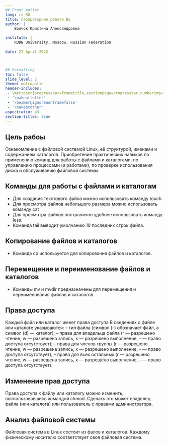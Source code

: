 ```yaml
---
## Front matter
lang: ru-RU
title: Лабораторная работа №5
author: |
	Волчок Кристина Александровна 

institute: |
	RUDN University, Moscow, Russian Federation
	
date: 27 April 2022



## Formatting
toc: false
slide_level: 2
theme: metropolis
header-includes: 
 - \metroset{progressbar=frametitle,sectionpage=progressbar,numbering=fraction}
 - '\makeatletter'
 - '\beamer@ignorenonframefalse'
 - '\makeatother'
aspectratio: 43
section-titles: true
---
```



## Цель рабоы 
Ознакомление с файловой системой Linux, её структурой, именами и содержанием
каталогов. Приобретение практических навыков по применению команд для работы
с файлами и каталогами, по управлению процессами (и работами), по проверке использования диска и обслуживанию файловой системы.


## Команды для работы с файлами и каталогам

 - Для создания текстового файла можно использовать команду touch.
 - Для просмотра файлов небольшого размера можно использовать команду cat
 - Для просмотра файлов постранично удобнее использовать команду less.
 - Команда tail выводит умолчанию 10 последних строк файла.

## Копирование файлов и каталогов
 - Команда cp используется для копирования файлов и каталогов.
 
## Перемещение и переименование файлов и каталогов
 - Команды mv и mvdir предназначены для перемещения и переименования файлов
и каталогов
 
##  Права доступа

Каждый файл или каталог имеет права доступа
В сведениях о файле или каталоге указываются:
– тип файла (символ (-) обозначает файл, а символ (d) — каталог);
– права для владельца файла (r — разрешено чтение, w — разрешена запись, x — разрешено выполнение, - — право доступа отсутствует);
– права для членов группы (r — разрешено чтение, w — разрешена запись, x — разрешено
выполнение, - — право доступа отсутствует);
– права для всех остальных (r — разрешено чтение, w — разрешена запись, x — разрешено
выполнение, - — право доступа отсутствует).


 
## Изменение прав доступа

Права доступа к файлу или каталогу можно изменить, воспользовавшись командой
chmod. Сделать это может владелец файла (или каталога) или пользователь с правами
администратора.

 
## Анализ файловой системы


Файловая система в Linux состоит из фалов и каталогов. Каждому физическому носителю соответствует своя файловая система.

 

